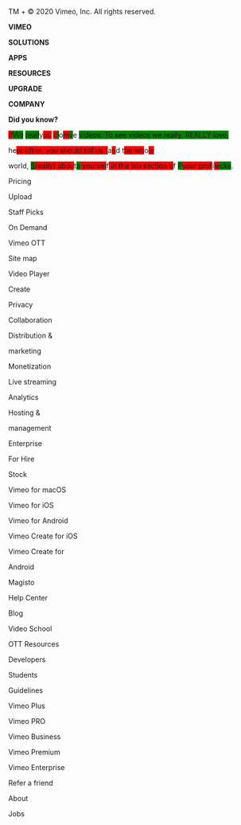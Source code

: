 
TM + © 2020 Vimeo, Inc. All rights reserved.


**VIMEO**


**SOLUTIONS**


**APPS**


**RESOURCES**


**UPGRADE**


**COMPANY**


**Did you know?**


<span style="background-color: red;">If</span><span style="background-color: green;">We</span> <span style="background-color: green;">reall</span>y<span style="background-color: red;">ou</span> <span style="background-color: red;">c</span><span style="background-color: green;">l</span>o<span style="background-color: red;">m</span><span style="background-color: green;">v</span>e <span style="background-color: green;">videos. To see videos we really, REALLY love,


</span>he<span style="background-color: red;">re often, you should tell us (</span>a<span style="background-color: red;">n</span>d t<span style="background-color: red;">he wh</span>o<span style="background-color: red;">le


world,</span> <span style="background-color: green;">S</span><span style="background-color: red;">really) abou</span>t<span style="background-color: green;">a</span><span style="background-color: red;"> yoursel</span>f<span style="background-color: red;"> in the bio section o</span>f <span style="background-color: green;">P</span><span style="background-color: red;">your prof</span>i<span style="background-color: red;">le</span><span style="background-color: green;">cks</span>.


Pricing


Upload


Staff Picks


On Demand


Vimeo OTT


Site map


Video Player


Create


Privacy


Collaboration


Distribution &


marketing


Monetization


Live streaming


Analytics


Hosting &


management


Enterprise


For Hire


Stock


Vimeo for macOS


Vimeo for iOS


Vimeo for Android


Vimeo Create for iOS


Vimeo Create for


Android


Magisto


Help Center


Blog


Video School


OTT Resources


Developers


Students


Guidelines


Vimeo Plus


Vimeo PRO


Vimeo Business


Vimeo Premium


Vimeo Enterprise


Refer a friend


About


Jobs

